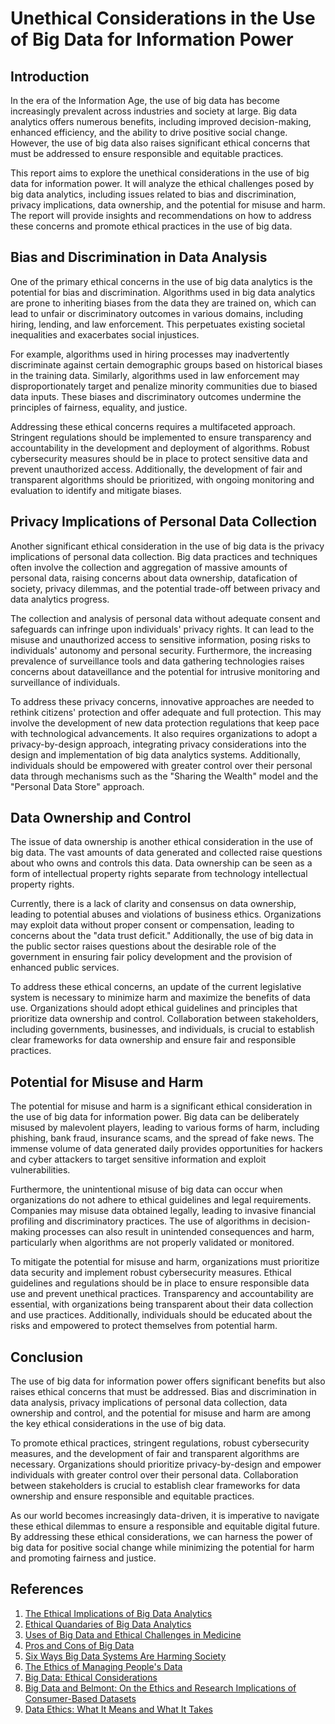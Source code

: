 # Unethical Considerations in the Use of Big Data for Information Power

## Introduction

In the era of the Information Age, the use of big data has become increasingly prevalent across industries and society at large. Big data analytics offers numerous benefits, including improved decision-making, enhanced efficiency, and the ability to drive positive social change. However, the use of big data also raises significant ethical concerns that must be addressed to ensure responsible and equitable practices.

This report aims to explore the unethical considerations in the use of big data for information power. It will analyze the ethical challenges posed by big data analytics, including issues related to bias and discrimination, privacy implications, data ownership, and the potential for misuse and harm. The report will provide insights and recommendations on how to address these concerns and promote ethical practices in the use of big data.

## Bias and Discrimination in Data Analysis

One of the primary ethical concerns in the use of big data analytics is the potential for bias and discrimination. Algorithms used in big data analytics are prone to inheriting biases from the data they are trained on, which can lead to unfair or discriminatory outcomes in various domains, including hiring, lending, and law enforcement. This perpetuates existing societal inequalities and exacerbates social injustices.

For example, algorithms used in hiring processes may inadvertently discriminate against certain demographic groups based on historical biases in the training data. Similarly, algorithms used in law enforcement may disproportionately target and penalize minority communities due to biased data inputs. These biases and discriminatory outcomes undermine the principles of fairness, equality, and justice.

Addressing these ethical concerns requires a multifaceted approach. Stringent regulations should be implemented to ensure transparency and accountability in the development and deployment of algorithms. Robust cybersecurity measures should be in place to protect sensitive data and prevent unauthorized access. Additionally, the development of fair and transparent algorithms should be prioritized, with ongoing monitoring and evaluation to identify and mitigate biases.

## Privacy Implications of Personal Data Collection

Another significant ethical consideration in the use of big data is the privacy implications of personal data collection. Big data practices and techniques often involve the collection and aggregation of massive amounts of personal data, raising concerns about data ownership, datafication of society, privacy dilemmas, and the potential trade-off between privacy and data analytics progress.

The collection and analysis of personal data without adequate consent and safeguards can infringe upon individuals' privacy rights. It can lead to the misuse and unauthorized access to sensitive information, posing risks to individuals' autonomy and personal security. Furthermore, the increasing prevalence of surveillance tools and data gathering technologies raises concerns about dataveillance and the potential for intrusive monitoring and surveillance of individuals.

To address these privacy concerns, innovative approaches are needed to rethink citizens' protection and offer adequate and full protection. This may involve the development of new data protection regulations that keep pace with technological advancements. It also requires organizations to adopt a privacy-by-design approach, integrating privacy considerations into the design and implementation of big data analytics systems. Additionally, individuals should be empowered with greater control over their personal data through mechanisms such as the "Sharing the Wealth" model and the "Personal Data Store" approach.

## Data Ownership and Control

The issue of data ownership is another ethical consideration in the use of big data. The vast amounts of data generated and collected raise questions about who owns and controls this data. Data ownership can be seen as a form of intellectual property rights separate from technology intellectual property rights.

Currently, there is a lack of clarity and consensus on data ownership, leading to potential abuses and violations of business ethics. Organizations may exploit data without proper consent or compensation, leading to concerns about the "data trust deficit." Additionally, the use of big data in the public sector raises questions about the desirable role of the government in ensuring fair policy development and the provision of enhanced public services.

To address these ethical concerns, an update of the current legislative system is necessary to minimize harm and maximize the benefits of data use. Organizations should adopt ethical guidelines and principles that prioritize data ownership and control. Collaboration between stakeholders, including governments, businesses, and individuals, is crucial to establish clear frameworks for data ownership and ensure fair and responsible practices.

## Potential for Misuse and Harm

The potential for misuse and harm is a significant ethical consideration in the use of big data for information power. Big data can be deliberately misused by malevolent players, leading to various forms of harm, including phishing, bank fraud, insurance scams, and the spread of fake news. The immense volume of data generated daily provides opportunities for hackers and cyber attackers to target sensitive information and exploit vulnerabilities.

Furthermore, the unintentional misuse of big data can occur when organizations do not adhere to ethical guidelines and legal requirements. Companies may misuse data obtained legally, leading to invasive financial profiling and discriminatory practices. The use of algorithms in decision-making processes can also result in unintended consequences and harm, particularly when algorithms are not properly validated or monitored.

To mitigate the potential for misuse and harm, organizations must prioritize data security and implement robust cybersecurity measures. Ethical guidelines and regulations should be in place to ensure responsible data use and prevent unethical practices. Transparency and accountability are essential, with organizations being transparent about their data collection and use practices. Additionally, individuals should be educated about the risks and empowered to protect themselves from potential harm.

## Conclusion

The use of big data for information power offers significant benefits but also raises ethical concerns that must be addressed. Bias and discrimination in data analysis, privacy implications of personal data collection, data ownership and control, and the potential for misuse and harm are among the key ethical considerations in the use of big data.

To promote ethical practices, stringent regulations, robust cybersecurity measures, and the development of fair and transparent algorithms are necessary. Organizations should prioritize privacy-by-design and empower individuals with greater control over their personal data. Collaboration between stakeholders is crucial to establish clear frameworks for data ownership and ensure responsible and equitable practices.

As our world becomes increasingly data-driven, it is imperative to navigate these ethical dilemmas to ensure a responsible and equitable digital future. By addressing these ethical considerations, we can harness the power of big data for positive social change while minimizing the potential for harm and promoting fairness and justice.

## References

1. [The Ethical Implications of Big Data Analytics](https://iabac.org/blog/the-ethical-implications-of-big-data-analytics)
2. [Ethical Quandaries of Big Data Analytics](https://www.emerald.com/insight/content/doi/10.1108/S2398-601820210000008007/full/html)
3. [Uses of Big Data and Ethical Challenges in Medicine](https://www.ncbi.nlm.nih.gov/pmc/articles/PMC7819582/)
4. [Pros and Cons of Big Data](https://www.harvardonline.harvard.edu/blog/pros-cons-big-data)
5. [Six Ways Big Data Systems Are Harming Society](https://theconversation.com/six-ways-and-counting-that-big-data-systems-are-harming-society-88660)
6. [The Ethics of Managing People's Data](https://hbr.org/2023/07/the-ethics-of-managing-peoples-data)
7. [Big Data: Ethical Considerations](https://link.springer.com/chapter/10.1007/978-3-319-93907-0_45)
8. [Big Data and Belmont: On the Ethics and Research Implications of Consumer-Based Datasets](https://journals.sagepub.com/doi/10.1177/20539517211048183)
9. [Data Ethics: What It Means and What It Takes](https://www.mckinsey.com/capabilities/mckinsey-digital/our-insights/data-ethics-what-it-means-and-what-it-takes)